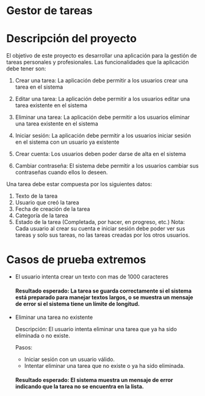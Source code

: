 # Gestor de tareas
# Descripción del proyecto

El objetivo de este proyecto es desarrollar una aplicación para la gestión de tareas personales y
profesionales. Las funcionalidades que la aplicación debe tener son:

1. Crear una tarea: La aplicación debe permitir a los usuarios crear una tarea en el
sistema

3. Editar una tarea: La aplicación debe permitir a los usuarios editar una tarea existente
en el sistema

5. Eliminar una tarea: La aplicación debe permitir a los usuarios eliminar una tarea
existente en el sistema

7. Iniciar sesión: La aplicación debe permitir a los usuarios iniciar sesión en el sistema con
un usuario ya existente

9. Crear cuenta: Los usuarios deben poder darse de alta en el sistema

10. Cambiar contraseña: El sistema debe permitir a los usuarios cambiar sus contraseñas
cuando ellos lo deseen.

Una tarea debe estar compuesta por los siguientes datos:
1. Texto de la tarea
2. Usuario que creó la tarea
3. Fecha de creación de la tarea
4. Categoría de la tarea
5. Estado de la tarea (Completada, por hacer, en progreso, etc.)
Nota: Cada usuario al crear su cuenta e iniciar sesión debe poder ver sus tareas y solo sus tareas,
no las tareas creadas por los otros usuarios.

# Casos de prueba extremos
- El usuario intenta crear un texto con mas de 1000 caracteres
  #### Resultado esperado: La tarea se guarda correctamente si el sistema está preparado para manejar textos largos, o se muestra un mensaje de error si el sistema tiene un límite de longitud. 
- Eliminar una tarea no existente

  Descripción: El usuario intenta eliminar una tarea que ya ha sido eliminada o no existe.

  Pasos:
  - Iniciar sesión con un usuario válido.
  - Intentar eliminar una tarea que no existe o ya ha sido eliminada.
  #### Resultado esperado: El sistema muestra un mensaje de error indicando que la tarea no se encuentra en la lista.
